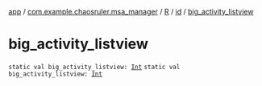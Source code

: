 [app](../../../index.md) / [com.example.chaosruler.msa_manager](../../index.md) / [R](../index.md) / [id](index.md) / [big_activity_listview](.)

# big_activity_listview

`static val big_activity_listview: `[`Int`](https://kotlinlang.org/api/latest/jvm/stdlib/kotlin/-int/index.html)
`static val big_activity_listview: `[`Int`](https://kotlinlang.org/api/latest/jvm/stdlib/kotlin/-int/index.html)